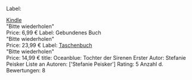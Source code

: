 Label:  <td class="dp-title-col">
<!-- Do not show expander when DVD_redesign weblab is in treatment -->
<a class="empty-expander title-expander" style="vertical-align:middle;">
<span class="metabinding-expander"></span>
</a>
<a class="title-text" href="/Oceanblue-Tochter-Sirenen-Stefanie-Peisker-ebook/dp/B07KY2545Y/ref=tmm_kin_title_0?_encoding=UTF8&amp;qid=1613928215&amp;sr=1-1">
<span class="a-size-small a-color-base">Kindle</span>
<span class="tmmAjaxLoading" id="tmmSpinnerDiv_1" style="display: none"></span>
</a>
<span class="tmmErrorClass displayNone" id="tmmErrorDiv_1">
<div aria-live="assertive" class="a-box a-alert-inline a-alert-inline-error" role="alert"><div class="a-box-inner a-alert-container"><i class="a-icon a-icon-alert"></i><div class="a-alert-content">
<span>"Bitte wiederholen"</span>
</div></div></div>
</span>
</td>
Price:  6,99 €
Label:  <td class="dp-title-col">
<!-- Do not show expander when DVD_redesign weblab is in treatment -->
<a class="empty-expander title-expander" style="vertical-align:middle;">
<span class="metabinding-expander"></span>
</a>
<span class="title-text">
<span class="a-size-small a-color-base">Gebundenes Buch</span>
<span class="tmmAjaxLoading" id="tmmSpinnerDiv_0" style="display: none"></span>
</span>
<span class="tmmErrorClass displayNone" id="tmmErrorDiv_0">
<div aria-live="assertive" class="a-box a-alert-inline a-alert-inline-error" role="alert"><div class="a-box-inner a-alert-container"><i class="a-icon a-icon-alert"></i><div class="a-alert-content">
<span>"Bitte wiederholen"</span>
</div></div></div>
</span>
</td>
Price:  23,99 €
Label:  <td class="dp-title-col">
<!-- Do not show expander when DVD_redesign weblab is in treatment -->
<a class="empty-expander title-expander" style="vertical-align:middle;">
<span class="metabinding-expander"></span>
</a>
<a class="title-text" href="/Oceanblue-Tochter-Sirenen-Stefanie-Peisker/dp/374818204X/ref=tmm_pap_title_0?_encoding=UTF8&amp;qid=1613928215&amp;sr=1-1">
<span class="a-size-small a-color-base">Taschenbuch</span>
<span class="tmmAjaxLoading" id="tmmSpinnerDiv_3" style="display: none"></span>
</a>
<span class="tmmErrorClass displayNone" id="tmmErrorDiv_3">
<div aria-live="assertive" class="a-box a-alert-inline a-alert-inline-error" role="alert"><div class="a-box-inner a-alert-container"><i class="a-icon a-icon-alert"></i><div class="a-alert-content">
<span>"Bitte wiederholen"</span>
</div></div></div>
</span>
</td>
Price:  14,99 €
title:  Oceanblue: Tochter der Sirenen
Erster Autor:  Stefanie Peisker
Liste an Autoren:  ['Stefanie Peisker']
Rating:  5
Anzahl d. Bewertungen:  8